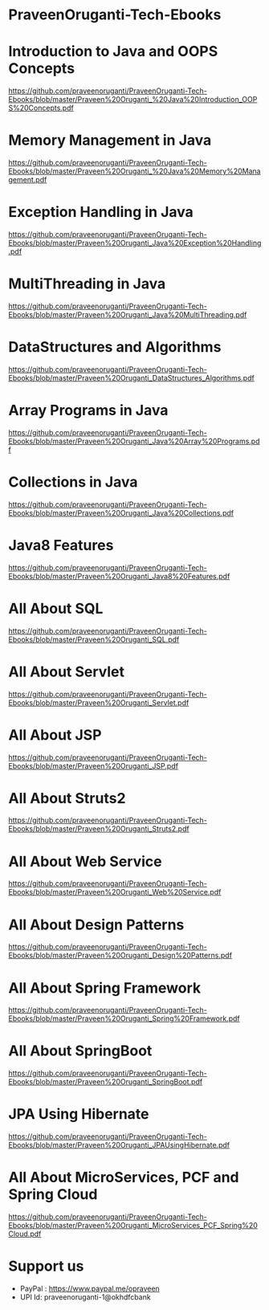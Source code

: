 # PraveenOruganti-Tech-Ebooks

# Introduction to Java and OOPS Concepts
https://github.com/praveenoruganti/PraveenOruganti-Tech-Ebooks/blob/master/Praveen%20Oruganti_%20Java%20Introduction_OOPS%20Concepts.pdf

# Memory Management in Java
https://github.com/praveenoruganti/PraveenOruganti-Tech-Ebooks/blob/master/Praveen%20Oruganti_%20Java%20Memory%20Management.pdf

# Exception Handling in Java
https://github.com/praveenoruganti/PraveenOruganti-Tech-Ebooks/blob/master/Praveen%20Oruganti_Java%20Exception%20Handling.pdf

# MultiThreading in Java
https://github.com/praveenoruganti/PraveenOruganti-Tech-Ebooks/blob/master/Praveen%20Oruganti_Java%20MultiThreading.pdf

# DataStructures and Algorithms
https://github.com/praveenoruganti/PraveenOruganti-Tech-Ebooks/blob/master/Praveen%20Oruganti_DataStructures_Algorithms.pdf

# Array Programs in Java
https://github.com/praveenoruganti/PraveenOruganti-Tech-Ebooks/blob/master/Praveen%20Oruganti_Java%20Array%20Programs.pdf

# Collections in Java
https://github.com/praveenoruganti/PraveenOruganti-Tech-Ebooks/blob/master/Praveen%20Oruganti_Java%20Collections.pdf

# Java8 Features
https://github.com/praveenoruganti/PraveenOruganti-Tech-Ebooks/blob/master/Praveen%20Oruganti_Java8%20Features.pdf

# All About SQL
https://github.com/praveenoruganti/PraveenOruganti-Tech-Ebooks/blob/master/Praveen%20Oruganti_SQL.pdf

# All About Servlet
https://github.com/praveenoruganti/PraveenOruganti-Tech-Ebooks/blob/master/Praveen%20Oruganti_Servlet.pdf

# All About JSP
https://github.com/praveenoruganti/PraveenOruganti-Tech-Ebooks/blob/master/Praveen%20Oruganti_JSP.pdf

# All About Struts2
https://github.com/praveenoruganti/PraveenOruganti-Tech-Ebooks/blob/master/Praveen%20Oruganti_Struts2.pdf

# All About Web Service
https://github.com/praveenoruganti/PraveenOruganti-Tech-Ebooks/blob/master/Praveen%20Oruganti_Web%20Service.pdf

# All About Design Patterns
https://github.com/praveenoruganti/PraveenOruganti-Tech-Ebooks/blob/master/Praveen%20Oruganti_Design%20Patterns.pdf

# All About Spring Framework
https://github.com/praveenoruganti/PraveenOruganti-Tech-Ebooks/blob/master/Praveen%20Oruganti_Spring%20Framework.pdf

# All About SpringBoot
https://github.com/praveenoruganti/PraveenOruganti-Tech-Ebooks/blob/master/Praveen%20Oruganti_SpringBoot.pdf

# JPA Using Hibernate
https://github.com/praveenoruganti/PraveenOruganti-Tech-Ebooks/blob/master/Praveen%20Oruganti_JPAUsingHibernate.pdf

# All About MicroServices, PCF and Spring Cloud
https://github.com/praveenoruganti/PraveenOruganti-Tech-Ebooks/blob/master/Praveen%20Oruganti_MicroServices_PCF_Spring%20Cloud.pdf

# Support us
- PayPal : https://www.paypal.me/opraveen 
- UPI Id: praveenoruganti-1@okhdfcbank
